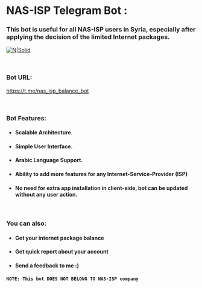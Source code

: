  # NAS-ISP Telegram Bot :

### This bot is useful for all NAS-ISP users in Syria, especially after applying the decision of the limited Internet packages.

[![N|Solid](https://www.nas.sy/webmail/skins/larry/images/roundcube_logo.png)](https://nodesource.com/products/nsolid)

<p>&nbsp</p>

### Bot URL:
https://t.me/nas_isp_balance_bot

<p>&nbsp</p>

### Bot Features:

  - #### Scalable Architecture.
  - #### Simple User Interface.
  - #### Arabic Language Support.
  - #### Ability to add more features for any Internet-Service-Provider (ISP)
  - #### No need for extra app installation in client-side, bot can be updated without any user action.

<p>&nbsp</p>

### You can also:
  - #### Get your internet package balance
  - #### Get quick report about your account 
  - #### Send a feedback to me :)
  
#### `NOTE: This bot DOES NOT BELONG TO NAS-ISP company`
